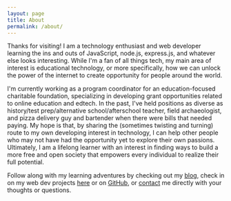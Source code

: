 ```yaml
---
layout: page
title: About
permalink: /about/
---
```


Thanks for visiting! I am a technology enthusiast and web developer learning the ins and outs of JavaScript, node.js, express.js, and whatever else looks interesting. While I'm a fan of all things tech, my main area of interest is educational technology, or more specifically, how we can unlock the power of the internet to create opportunity for people around the world.

I'm currently working as a program coordinator for an education-focused charitable foundation, specializing in developing grant opportunities related to online education and edtech. In the past, I've held positions as diverse as history/test prep/alternative school/afterschool teacher, field archaeologist, and pizza delivery guy and bartender when there were bills that needed paying. My hope is that, by sharing the (sometimes twisting and turning) route to my own developing interest in technology, I can help other people who may not have had the opportunity yet to explore their own passions. Ultimately, I am a lifelong learner with an interest in finding ways to build a more free and open society that empowers every individual to realize their full potential.  

Follow along with my learning adventures by checking out my [blog](/blog/), check in on my web dev projects [here](/projects/) or on [GitHub](https://github.com/jmhill), or [contact](/contact/) me directly with your thoughts or questions.
